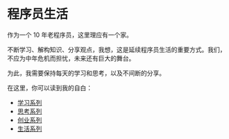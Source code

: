 # 程序员生活

作为一个 10 年老程序员，这里理应有一个家。

不断学习、解构知识、分享观点，我想，这是延续程序员生活的重要方式。我们，不应为中年危机而担忧，未来还有巨大的舞台。

为此，我需要保持每天的学习和思考，以及不间断的分享。

在这里，你可以读到我的自白：

- [学习系列](/study/)
- [思考系列](/think/)
- [创业系列](/work/)
- [生活系列](/life/)